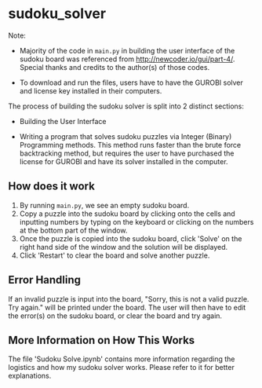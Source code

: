 # sudoku_solver
Note: 

* Majority of the code in `main.py` in building the user interface of the sudoku board was referenced from http://newcoder.io/gui/part-4/. Special thanks and credits to the author(s) of those codes.

* To download and run the files, users have to have the GUROBI solver and license key installed in their computers.

The process of building the sudoku solver is split into 2 distinct sections:

* Building the User Interface

* Writing a program that solves sudoku puzzles via Integer (Binary) Programming methods. This method runs faster than the brute force backtracking method, but requires the user to have purchased the license for GUROBI and have its solver installed in the computer. 

## How does it work
1) By running `main.py`, we see an empty sudoku board.
2) Copy a puzzle into the sudoku board by clicking onto the cells and inputting numbers by typing on the keyboard or clicking on the numbers at the bottom part of the window.
3) Once the puzzle is copied into the sudoku board, click 'Solve' on the right hand side of the window and the solution will be displayed.
4) Click 'Restart' to clear the board and solve another puzzle.

## Error Handling
If an invalid puzzle is input into the board, "Sorry, this is not a valid puzzle. Try again." will be printed under the board. The user will then have to edit the error(s) on the sudoku board, or clear the board and try again.

## More Information on How This Works
The file 'Sudoku Solve.ipynb' contains more information regarding the logistics and how my sudoku solver works. Please refer to it for better explanations.
